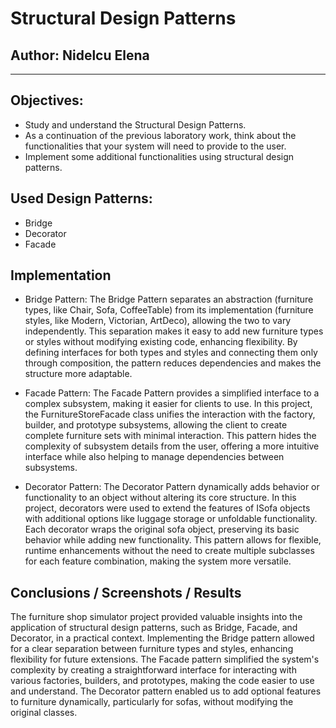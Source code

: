 # Structural Design Patterns


## Author: Nidelcu Elena

----

## Objectives:

* Study and understand the Structural Design Patterns.
* As a continuation of the previous laboratory work, think about the functionalities that your system will need to provide to the user.
* Implement some additional functionalities using structural design patterns.

## Used Design Patterns:

* Bridge
* Decorator
* Facade


## Implementation

* Bridge Pattern: The Bridge Pattern separates an abstraction (furniture types, like Chair, Sofa, CoffeeTable) from its implementation (furniture styles, like Modern, Victorian, ArtDeco), allowing the two to vary independently. This separation makes it easy to add new furniture types or styles without modifying existing code, enhancing flexibility. By defining interfaces for both types and styles and connecting them only through composition, the pattern reduces dependencies and makes the structure more adaptable.

* Facade Pattern: The Facade Pattern provides a simplified interface to a complex subsystem, making it easier for clients to use. In this project, the FurnitureStoreFacade class unifies the interaction with the factory, builder, and prototype subsystems, allowing the client to create complete furniture sets with minimal interaction. This pattern hides the complexity of subsystem details from the user, offering a more intuitive interface while also helping to manage dependencies between subsystems.

* Decorator Pattern: The Decorator Pattern dynamically adds behavior or functionality to an object without altering its core structure. In this project, decorators were used to extend the features of ISofa objects with additional options like luggage storage or unfoldable functionality. Each decorator wraps the original sofa object, preserving its basic behavior while adding new functionality. This pattern allows for flexible, runtime enhancements without the need to create multiple subclasses for each feature combination, making the system more versatile.

[//]: # (* Snippets from your files.)

[//]: # ()
[//]: # (```)

[//]: # (public void main&#40;&#41; {)

[//]: # ()
[//]: # (})

[//]: # (```)



## Conclusions / Screenshots / Results
The furniture shop simulator project provided valuable insights into the application of structural design patterns, such as Bridge, Facade, and Decorator, in a practical context. Implementing the Bridge pattern allowed for a clear separation between furniture types and styles, enhancing flexibility for future extensions. The Facade pattern simplified the system's complexity by creating a straightforward interface for interacting with various factories, builders, and prototypes, making the code easier to use and understand. The Decorator pattern enabled us to add optional features to furniture dynamically, particularly for sofas, without modifying the original classes.